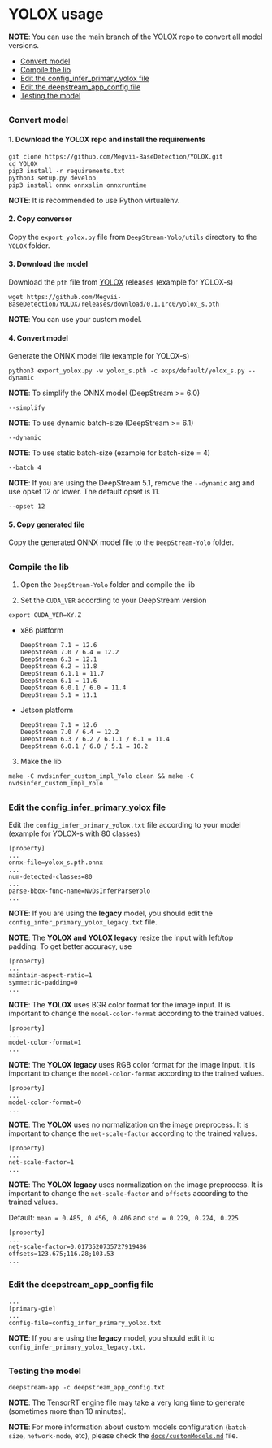 # YOLOX usage

**NOTE**: You can use the main branch of the YOLOX repo to convert all model versions.

* [Convert model](#convert-model)
* [Compile the lib](#compile-the-lib)
* [Edit the config_infer_primary_yolox file](#edit-the-config_infer_primary_yolox-file)
* [Edit the deepstream_app_config file](#edit-the-deepstream_app_config-file)
* [Testing the model](#testing-the-model)

##

### Convert model

#### 1. Download the YOLOX repo and install the requirements

```
git clone https://github.com/Megvii-BaseDetection/YOLOX.git
cd YOLOX
pip3 install -r requirements.txt
python3 setup.py develop
pip3 install onnx onnxslim onnxruntime
```

**NOTE**: It is recommended to use Python virtualenv.

#### 2. Copy conversor

Copy the `export_yolox.py` file from `DeepStream-Yolo/utils` directory to the `YOLOX` folder.

#### 3. Download the model

Download the `pth` file from [YOLOX](https://github.com/Megvii-BaseDetection/YOLOX/releases/) releases (example for YOLOX-s)

```
wget https://github.com/Megvii-BaseDetection/YOLOX/releases/download/0.1.1rc0/yolox_s.pth
```

**NOTE**: You can use your custom model.

#### 4. Convert model

Generate the ONNX model file (example for YOLOX-s)

```
python3 export_yolox.py -w yolox_s.pth -c exps/default/yolox_s.py --dynamic
```

**NOTE**: To simplify the ONNX model (DeepStream >= 6.0)

```
--simplify
```

**NOTE**: To use dynamic batch-size (DeepStream >= 6.1)

```
--dynamic
```

**NOTE**: To use static batch-size (example for batch-size = 4)

```
--batch 4
```

**NOTE**: If you are using the DeepStream 5.1, remove the `--dynamic` arg and use opset 12 or lower. The default opset is 11.

```
--opset 12
```

#### 5. Copy generated file

Copy the generated ONNX model file to the `DeepStream-Yolo` folder.

##

### Compile the lib

1. Open the `DeepStream-Yolo` folder and compile the lib

2. Set the `CUDA_VER` according to your DeepStream version

```
export CUDA_VER=XY.Z
```

* x86 platform

  ```
  DeepStream 7.1 = 12.6
  DeepStream 7.0 / 6.4 = 12.2
  DeepStream 6.3 = 12.1
  DeepStream 6.2 = 11.8
  DeepStream 6.1.1 = 11.7
  DeepStream 6.1 = 11.6
  DeepStream 6.0.1 / 6.0 = 11.4
  DeepStream 5.1 = 11.1
  ```

* Jetson platform

  ```
  DeepStream 7.1 = 12.6
  DeepStream 7.0 / 6.4 = 12.2
  DeepStream 6.3 / 6.2 / 6.1.1 / 6.1 = 11.4
  DeepStream 6.0.1 / 6.0 / 5.1 = 10.2
  ```

3. Make the lib

```
make -C nvdsinfer_custom_impl_Yolo clean && make -C nvdsinfer_custom_impl_Yolo
```

##

### Edit the config_infer_primary_yolox file

Edit the `config_infer_primary_yolox.txt` file according to your model (example for YOLOX-s with 80 classes)

```
[property]
...
onnx-file=yolox_s.pth.onnx
...
num-detected-classes=80
...
parse-bbox-func-name=NvDsInferParseYolo
...
```

**NOTE**: If you are using the **legacy** model, you should edit the `config_infer_primary_yolox_legacy.txt` file.

**NOTE**: The **YOLOX and YOLOX legacy** resize the input with left/top padding. To get better accuracy, use

```
[property]
...
maintain-aspect-ratio=1
symmetric-padding=0
...
```

**NOTE**: The **YOLOX** uses BGR color format for the image input. It is important to change the `model-color-format` according to the trained values.

```
[property]
...
model-color-format=1
...
```

**NOTE**: The **YOLOX legacy** uses RGB color format for the image input. It is important to change the `model-color-format` according to the trained values.

```
[property]
...
model-color-format=0
...
```

**NOTE**: The **YOLOX** uses no normalization on the image preprocess. It is important to change the `net-scale-factor` according to the trained values.

```
[property]
...
net-scale-factor=1
...
```

**NOTE**: The **YOLOX legacy** uses normalization on the image preprocess. It is important to change the `net-scale-factor` and `offsets` according to the trained values.

Default: `mean = 0.485, 0.456, 0.406` and `std = 0.229, 0.224, 0.225`

```
[property]
...
net-scale-factor=0.0173520735727919486
offsets=123.675;116.28;103.53
...
```

##

### Edit the deepstream_app_config file

```
...
[primary-gie]
...
config-file=config_infer_primary_yolox.txt
```

**NOTE**: If you are using the **legacy** model, you should edit it to `config_infer_primary_yolox_legacy.txt`.

##

### Testing the model

```
deepstream-app -c deepstream_app_config.txt
```

**NOTE**: The TensorRT engine file may take a very long time to generate (sometimes more than 10 minutes).

**NOTE**: For more information about custom models configuration (`batch-size`, `network-mode`, etc), please check the [`docs/customModels.md`](customModels.md) file.
